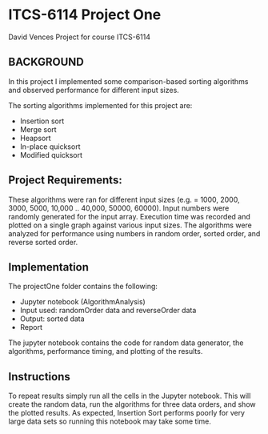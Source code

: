 # ITCS-6114 Project One
David Vences
Project for course ITCS-6114

## BACKGROUND
In  this project I implemented some comparison-based sorting algorithms and observed performance for different input sizes.

The sorting algorithms implemented for this project are:
- Insertion sort
- Merge sort
- Heapsort
- In-place quicksort
- Modified quicksort

## Project Requirements:

These algorithms were ran for different input sizes (e.g. 
 = 1000, 2000, 3000, 5000, 10,000 .. 40,000, 50000, 60000). Input numbers were randomly generated for the input array. Execution time was recorded and plotted on a single graph against various input sizes. The algorithms were analyzed for performance using numbers in random order, sorted order, and reverse sorted order. 

 ## Implementation
The projectOne folder contains the following:
- Jupyter notebook (AlgorithmAnalysis)
- Input used: randomOrder data and reverseOrder data
- Output: sorted data
- Report

The jupyter notebook contains the code for random data generator, the algorithms, performance timing, and plotting of the results. 


## Instructions
To repeat results simply run all the cells in the Jupyter notebook. This will create the random data, run the algorithms for three data orders, and show the plotted results. As expected, Insertion Sort performs poorly for very large data sets so running this notebook may take some time. 
